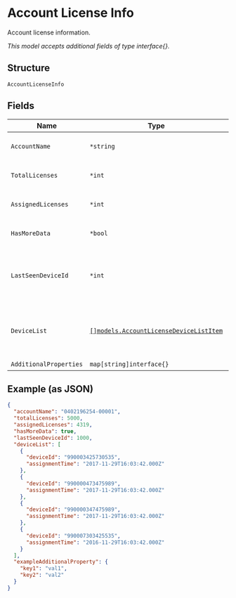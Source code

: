 
# Account License Info

Account license information.

*This model accepts additional fields of type interface{}.*

## Structure

`AccountLicenseInfo`

## Fields

| Name | Type | Tags | Description |
|  --- | --- | --- | --- |
| `AccountName` | `*string` | Optional | Account identifier in "##########-#####". |
| `TotalLicenses` | `*int` | Optional | Number of monthly licenses in an MRC subscription. |
| `AssignedLicenses` | `*int` | Optional | Number of licenses currently assigned to devices. |
| `HasMoreData` | `*bool` | Optional | True if there are more devices to retrieve. |
| `LastSeenDeviceId` | `*int` | Optional | If hasMoreData=true, the startIndex to use for the next request. 0 if hasMoreData=false. |
| `DeviceList` | [`[]models.AccountLicenseDeviceListItem`](../../doc/models/account-license-device-list-item.md) | Optional | The list of devices that have licenses assigned, including the date and time of when each license was assigned. |
| `AdditionalProperties` | `map[string]interface{}` | Optional | - |

## Example (as JSON)

```json
{
  "accountName": "0402196254-00001",
  "totalLicenses": 5000,
  "assignedLicenses": 4319,
  "hasMoreData": true,
  "lastSeenDeviceId": 1000,
  "deviceList": [
    {
      "deviceId": "990003425730535",
      "assignmentTime": "2017-11-29T16:03:42.000Z"
    },
    {
      "deviceId": "990000473475989",
      "assignmentTime": "2017-11-29T16:03:42.000Z"
    },
    {
      "deviceId": "990000347475989",
      "assignmentTime": "2017-11-29T16:03:42.000Z"
    },
    {
      "deviceId": "990007303425535",
      "assignmentTime": "2016-11-29T16:03:42.000Z"
    }
  ],
  "exampleAdditionalProperty": {
    "key1": "val1",
    "key2": "val2"
  }
}
```

